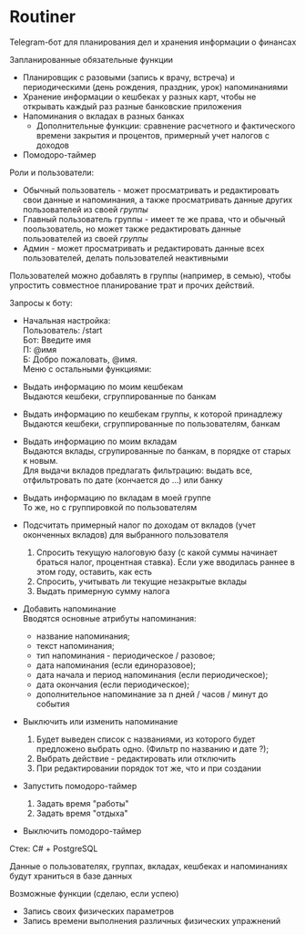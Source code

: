 # Routiner
Telegram-бот для планирования дел и хранения информации о финансах

Запланированные обязательные функции
- Планировщик с разовыми (запись к врачу, встреча) и периодическими (день рождения, праздник, урок) напоминаниями
- Хранение информации о кешбеках у разных карт, чтобы не открывать каждый раз разные банковские приложения
- Напоминания о вкладах в разных банках
  - Дополнительные функции: сравнение расчетного и фактического времени закрытия и процентов, примерный учет налогов с доходов
- Помодоро-таймер

Роли и пользователи:
- Обычный пользователь - может просматривать и редактировать свои данные и напоминания, а также просматривать данные других пользователей из своей *группы*
- Главный пользователь группы - имеет те же права, что и обычный поользователь, но может также редактировать данные пользователей из своей *группы*
- Админ - может просматривать и редактировать данные всех пользователей, делать пользователей неактивными

Пользователей можно добавлять в группы (например, в семью), чтобы упростить совместное планирование трат и прочих действий. 

Запросы к боту:
- Начальная настройка:\
  Пользователь: /start\
  Бот: Введите имя\
  П: @имя\
  Б: Добро пожаловать, @имя.\
     Меню с остальными функциями:

- Выдать информацию по моим кешбекам\
  Выдаются кешбеки, сгруппированные по банкам
- Выдать информацию по кешбекам группы, к которой принадлежу\
  Выдаются кешбеки, сгруппированные по пользователям, банкам

- Выдать информацию по моим вкладам \
  Выдаются вклады, сгрупированные по банкам, в порядке от старых к новым.\
  Для выдачи вкладов предлагать фильтрацию: выдать все, отфильтровать по дате (кончается до ...) или банку

- Выдать информацию по вкладам в моей группе\
  То же, но с группировкой по пользователям
 
- Подсчитать примерный налог по доходам от вкладов (учет оконченных вкладов) для выбранного пользователя
  1) Спросить текущую налоговую базу (с какой суммы начинает браться налог, процентная ставка). Если уже вводилась раннее в этом году, оставить, как есть
  2) Спросить, учитывать ли текущие незакрытые вклады
  3) Выдать примерную сумму налога

- Добавить напоминание\
  Вводятся основные атрибуты напоминания:
  - название напоминания;
  - текст напоминания;
  - тип напоминания - периодическое / разовое;
  - дата напоминания (если единоразовое);
  - дата начала и период напоминания (если периодическое);
  - дата окончания (если периодическое);
  - дополнительное напоминание за n дней / часов / минут до события

- Выключить или изменить напоминание
  1) Будет выведен список с названиями, из которого будет предложено выбрать одно. (Фильтр по названию и дате ?);
  2) Выбрать действие - редактировать или отключить
  3) При редактировании порядок тот же, что и при создании

- Запустить помодоро-таймер
  1) Задать время "работы"
  2) Задать время "отдыха" 
- Выключить помодоро-таймер

Стек:
C# + PostgreSQL

Данные о пользователях, группах, вкладах, кешбеках и напоминаниях будут храниться в базе данных 

Возможные функции (сделаю, если успею)
- Запись своих физических параметров 
- Запись времени выполнения различных физических упражнений
